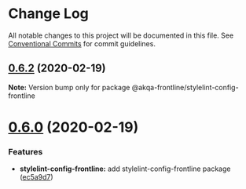 # Change Log

All notable changes to this project will be documented in this file.
See [Conventional Commits](https://conventionalcommits.org) for commit guidelines.

## [0.6.2](https://github.com/akqa-frontline/frontline/compare/v0.6.0...v0.6.2) (2020-02-19)

**Note:** Version bump only for package @akqa-frontline/stylelint-config-frontline





# [0.6.0](https://github.com/akqa-frontline/frontline/compare/v0.5.0...v0.6.0) (2020-02-19)


### Features

* **stylelint-config-frontline:** add stylelint-config-frontline package ([ec5a9d7](https://github.com/akqa-frontline/frontline/commit/ec5a9d7c2eba2860eac1a6db460541a6773c604d))
